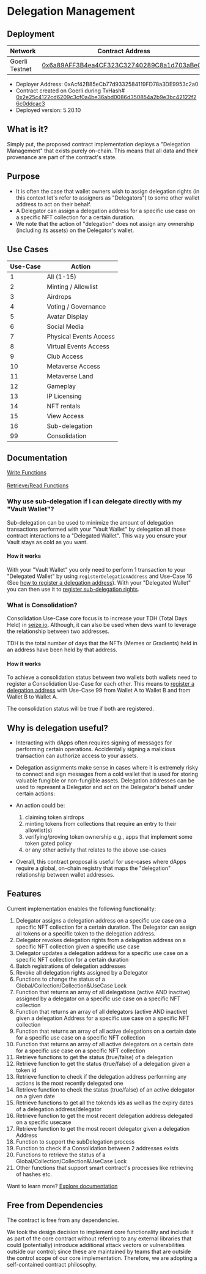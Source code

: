 # Delegation Management

## Deployment

Network  | Contract Address
------------- | -------------
Goerli Testnet  | [0x6a89AFF3B4ea4CF323C32740289C8a1d703aBeC8](https://goerli.etherscan.io/address/0x6a89aff3b4ea4cf323c32740289c8a1d703abec8)

- Deployer Address: 0xAcf42B85eCb77d9332584119FD78a3DE9953c2a0
- Contract created on Goerli during TxHash# [0x2e25c4122cd6209c3cf0a4be36abd0086d350854a2b9e3bc42122f26c0ddcac3](https://goerli.etherscan.io/tx/0x2e25c4122cd6209c3cf0a4be36abd0086d350854a2b9e3bc42122f26c0ddcac3)
- Deployed version: 5.20.10

## What is it?

Simply put, the proposed contract implementation deploys a "Delegation Management" that exists purely on-chain. This means that all data and their provenance are part of the contract's state.

## Purpose

- It is often the case that wallet owners wish to assign delegation rights (in this context let's refer to assigners as "Delegators") to some other wallet address to act on their behalf.
- A Delegator can assign a delegation address for a specific use case on a specific NFT collection for a certain duration.
- We note that the action of "delegation" does not assign any ownership (including its assets) on the Delegator's wallet.

## Use Cases

Use-Case  | Action
------------- | -------------
1  | All (1-15)
2  | Minting / Allowlist
3 | Airdrops
4 | Voting / Governance
5 | Avatar Display
6 | Social Media
7 | Physical Events Access
8 | Virtual Events Access
9 | Club Access
10 | Metaverse Access
11 | Metaverse Land
12 | Gameplay
13 | IP Licensing
14 | NFT rentals
15 | View Access
16 | Sub-delegation
99 | Consolidation

## Documentation

[Write Functions](https://github.com/6529-Collections/nftdelegation/blob/main/Documentation/Write_Functions.md)\
\
[Retrieve/Read Functions](https://github.com/6529-Collections/nftdelegation/blob/main/Documentation/Retrieve_Functions.md)

### Why use sub-delegation if I can delegate directly with my "Vault Wallet"?
Sub-delegation can be used to minimize the amount of delegation transactions performed with your "Vault Wallet" by delegation all those contract interactions to a "Delegated Wallet". This way you ensure your Vault stays as cold as you want.

#### How it works
With your "Vault Wallet" you only need to perform 1 transaction to your "Delegated Wallet" by using `registerDelegationAddress` and Use-Case 16 (See [how to register a delegation address](https://github.com/6529-Collections/nftdelegation/blob/main/Documentation/Write_Functions.md#how-to-register-a-delegation-address)). With your "Delegated Wallet" you can then use it to [register sub-delegation rights](https://github.com/6529-Collections/nftdelegation/blob/main/Documentation/Write_Functions.md#how-to-register-a-delegation-address-using-an-address-with-sub-delegation-rights).

### What is Consolidation?
Consolidation Use-Case core focus is to increase your TDH (Total Days Held) in [seize.io](https://seize.io). Although, it can also be used when devs want to leverage the relationship between two addresses.

TDH is the total number of days that the NFTs (Memes or Gradients) held in an address have been held by that address.

#### How it works
To achieve a consolidation status between two wallets both wallets need to register a Consolidation Use-Case for each other. This means to [register a delegation address](https://github.com/6529-Collections/nftdelegation/blob/main/Documentation/Write_Functions.md#how-to-register-a-delegation-address) with Use-Case 99 from Wallet A to Wallet B and from Wallet B to Wallet A.

The consolidation status will be true if both are registered.

## Why is delegation useful?

- Interacting with dApps often requires signing of messages for performing certain operations. Accidentally signing a malicious transaction can authorize access to your assets.
- Delegation assignments make sense in cases where it is extremely risky to connect and sign messages from a cold wallet that is used for storing valuable fungible or non-fungible assets. Delegation addresses can be used to represent a Delegator and act on the Delegator's behalf under certain actions:

- An action could be:
  1. claiming token airdrops
  2. minting tokens from collections that require an entry to their allowlist(s)
  3. verifying/proving token ownership e.g., apps that implement some token gated policy
  4. or any other activity that relates to the above use-cases
- Overall, this contract proposal is useful for use-cases where dApps require a global, on-chain registry that maps the "delegation" relationship between wallet addresses.

## Features

Current implementation enables the following functionality:

  1. Delegator assigns a delegation address on a specific use case on a specific NFT collection for a certain duration. The Delegator can assign all tokens or a specific   token to the delegation address.
  2. Delegator revokes delegation rights from a delagation address on a specific NFT collection given a specific use case
  3. Delegator updates a delegation address for a specific use case on a specific NFT collection for a certain duration
  4. Batch registrations of delegation addresses
  5. Revoke all delegation rights assigned by a Delegator
  6. Functions to change the status of a Global/Collection/Collection&UseCase Lock
  7. Function that returns an array of all delegations (active AND inactive) assigned by a delegator on a specific use case on a specific NFT collection
  8. Function that returns an array of all delegators (active AND inactive) given a delegation Address for a specific use case on a specific NFT collection
  9. Function that returns an array of all active delegations on a certain date for a specific use case on a specific NFT collection
  10. Function that returns an array of all active delegators on a certain date for a specific use case on a specific NFT collection
  11. Retrieve functions to get the status (true/false) of a delegation
  12. Retrieve function to get the status (true/false) of a delegation given a token id
  13. Retrieve function to check if the delegation address performing any actions is the most recently delegated one
  14. Retrieve function to check the status (true/false) of an active delegator on a given date
  15. Retrieve functions to get all the tokends ids as well as the expiry dates of a delegation address/delegator
  16. Retrieve function to get the most recent delegation address delegated on a specific usecase
  17. Retrieve function to get the most recent delegator given a delegation Address
  18. Function to support the subDelegation process
  19. Function to check if a Consolidation between 2 addresses exists
  20. Functions to retrieve the status of a Global/Collection/Collection&UseCase Lock
  21. Other functions that support smart contract's processes like retrieving of hashes etc.

Want to learn more? [Explore documentation](https://github.com/6529-Collections/nftdelegation/tree/main/Documentation)

## Free from Dependencies

The contract is free from any dependencies.

We took the design decision to implement core functionality and include it as part of the core contract without referring to any external libraries that could (potentially) introduce additional attack vectors or vulnerabilities outside our control; since these are maintained by teams that are outside the control scope of our core implementation. Therefore, we are adopting a self-contained contract philosophy.

